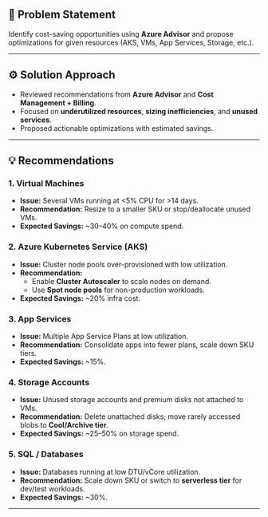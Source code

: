 ## 📌 Problem Statement
Identify cost-saving opportunities using **Azure Advisor** and propose optimizations for given resources (AKS, VMs, App Services, Storage, etc.).

---

## ⚙️ Solution Approach
- Reviewed recommendations from **Azure Advisor** and **Cost Management + Billing**.  
- Focused on **underutilized resources**, **sizing inefficiencies**, and **unused services**.  
- Proposed actionable optimizations with estimated savings.

---

## 💡 Recommendations

### 1. Virtual Machines
- **Issue:** Several VMs running at <5% CPU for >14 days.  
- **Recommendation:** Resize to a smaller SKU or stop/deallocate unused VMs.  
- **Expected Savings:** ~30–40% on compute spend.

### 2. Azure Kubernetes Service (AKS)
- **Issue:** Cluster node pools over-provisioned with low utilization.  
- **Recommendation:**  
  - Enable **Cluster Autoscaler** to scale nodes on demand.  
  - Use **Spot node pools** for non-production workloads.  
- **Expected Savings:** ~20% infra cost.

### 3. App Services
- **Issue:** Multiple App Service Plans at low utilization.  
- **Recommendation:** Consolidate apps into fewer plans, scale down SKU tiers.  
- **Expected Savings:** ~15%.

### 4. Storage Accounts
- **Issue:** Unused storage accounts and premium disks not attached to VMs.  
- **Recommendation:** Delete unattached disks; move rarely accessed blobs to **Cool/Archive tier**.  
- **Expected Savings:** ~25–50% on storage spend.

### 5. SQL / Databases
- **Issue:** Databases running at low DTU/vCore utilization.  
- **Recommendation:** Scale down SKU or switch to **serverless tier** for dev/test workloads.  
- **Expected Savings:** ~30%.

---


